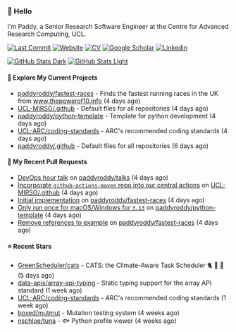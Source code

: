 ### 👋 Hello

I'm Paddy, a Senior Research Software Engineer at the Centre for Advanced
Research Computing, UCL.

[![Last Commit](https://img.shields.io/github/last-commit/paddyroddy/paddyroddy/main?label=updated)](https://github.com/paddyroddy)
[![Website](https://img.shields.io/badge/GitHub%20Pages-222?logo=githubpages&logoColor=fff&style=for-the-badge&style=flat)](https://paddyroddy.github.io)
[![CV](https://img.shields.io/badge/CV-PDF-pink.svg)](https://paddyroddy.github.io/cv)
[![Google Scholar](https://img.shields.io/badge/Google%20Scholar-4285F4?logo=googlescholar&logoColor=fff&style=for-the-badge&style=flat)](https://scholar.google.com/citations?user=OFigHUwAAAAJ)
[![Linkedin](https://img.shields.io/badge/LinkedIn-0A66C2?logo=linkedin&logoColor=fff&style=for-the-badge&style=flat)](https://www.linkedin.com/in/patrickjamesroddy)

[![GitHub Stats Dark](https://github-readme-stats-paddyroddy.vercel.app/api?username=paddyroddy&disable_animations=true&hide_border=true&hide_title=true&include_all_commits=true&rank_icon=github&show=prs_merged,reviews&show_icons=true&theme=tokyonight)](https://github.com/paddyroddy/paddyroddy#gh-dark-mode-only)
[![GitHub Stats Light](https://github-readme-stats-paddyroddy.vercel.app/api?username=paddyroddy&disable_animations=true&hide_border=true&hide_title=true&include_all_commits=true&rank_icon=github&show=prs_merged,reviews&show_icons=true&theme=default)](https://github.com/paddyroddy/paddyroddy#gh-light-mode-only)

#### 👷 Explore My Current Projects

- [paddyroddy/fastest-races](https://github.com/paddyroddy/fastest-races) - Finds the fastest running races in the UK from www.thepowerof10.info
  (4 days ago)
- [UCL-MIRSG/.github](https://github.com/UCL-MIRSG/.github) - Default files for all repositories
  (4 days ago)
- [paddyroddy/python-template](https://github.com/paddyroddy/python-template) - Template for python development
  (4 days ago)
- [UCL-ARC/coding-standards](https://github.com/UCL-ARC/coding-standards) - ARC&#39;s recommended coding standards
  (4 days ago)
- [paddyroddy/.github](https://github.com/paddyroddy/.github) - Default files for all repositories
  (6 days ago)

#### 🔨 My Recent Pull Requests

- [DevOps hour talk](https://github.com/paddyroddy/talks/pull/74) on [paddyroddy/talks](https://github.com/paddyroddy/talks)
  (4 days ago)
- [Incorporate `github-actions-maven` repo into our central actions](https://github.com/UCL-MIRSG/.github/pull/140) on [UCL-MIRSG/.github](https://github.com/UCL-MIRSG/.github)
  (4 days ago)
- [Initial implementation](https://github.com/paddyroddy/fastest-races/pull/3) on [paddyroddy/fastest-races](https://github.com/paddyroddy/fastest-races)
  (4 days ago)
- [Only run once for macOS/Windows for `3.13`](https://github.com/paddyroddy/python-template/pull/182) on [paddyroddy/python-template](https://github.com/paddyroddy/python-template)
  (4 days ago)
- [Remove references to example](https://github.com/paddyroddy/fastest-races/pull/2) on [paddyroddy/fastest-races](https://github.com/paddyroddy/fastest-races)
  (4 days ago)

#### ⭐ Recent Stars

- [GreenScheduler/cats](https://github.com/GreenScheduler/cats) - CATS: the Climate-Aware Task Scheduler :cat2: :tiger2: :leopard:
  (5 days ago)
- [data-apis/array-api-typing](https://github.com/data-apis/array-api-typing) - Static typing support for the array API standard
  (1 week ago)
- [UCL-ARC/coding-standards](https://github.com/UCL-ARC/coding-standards) - ARC&#39;s recommended coding standards
  (1 week ago)
- [boxed/mutmut](https://github.com/boxed/mutmut) - Mutation testing system
  (4 weeks ago)
- [nschloe/tuna](https://github.com/nschloe/tuna) - :fish: Python profile viewer
  (4 weeks ago)
